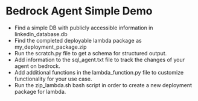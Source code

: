 # Bedrock Agent Simple Demo

- Find a simple DB with publicly accessible information in linkedin_database.db
- Find the completed deployable lambda package as my_deployment_package.zip
- Run the scratch.py file to get a schema for structured output.
- Add information to the sql_agent.txt file to track the changes of your agent on bedrock.
- Add additional functions in the lambda_function.py file to customize functionality for your use case.
- Run the zip_lambda.sh bash script in order to create a new deployment package for lambda.
